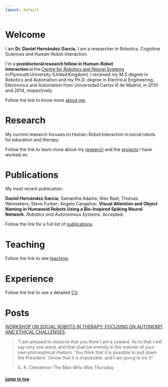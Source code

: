 ```yaml
---
layout: default
---
```


<!-- [Link to another page](./jekyll/update/2018/02/20/dinky-theme).
[Link to another page](./jekyll/update/2018/02/19/welcome-to-jekyll). -->



# [](#welcome)Welcome


I am **Dr. Daniel Hernández García**, I am a researcher in Robotics, Cognitive Sciences and Human-Robot Interaction.

I'm a **postdoctoral research fellow in Human-Robot Interaction** at the [Centre for Robotics and Neural Systems](https://www.plymouth.ac.uk/research/robotics-neural-systems) in Plymouth University (United Kingdom). I received my M.S degree in Robotics and Automation and my Ph.D. degree in Electrical Engineering, Electronics and Automation from Universidad Carlos III de Madrid, in 2010 and 2014, respectively.

Follow the link to know more [about me](about).

<!-- ### Contact
Daniel Hernández García

School of Computing and Mathematics

University of Plymouth

A216 Portland Square

Plymouth PL4 8AA

United Kingdom

email: daniel.hernandez  plymouth.ac.uk

web: dhgarcia.github.io

phone: +44 799 -->



# [](#research)Research

My current research focuses on Human-Robot Interaction in social robots for education and therapy.


Follow the link to learn more about my [research](research) and the [projects](research/#projects) I have worked on.

# [](#publications)Publications

My most recent publication:

**Daniel Hernández García**; Samantha Adams; Alex Rast; Thomas Wennekers; Steve Furber; Angelo Cangelosi. **Visual Attention and Object Naming in Humanoid Robots Using a Bio-Inspired Spiking Neural Network.** _Robotics and Autonomous Systems._ Accepted.

Follow the link for a full list of [publications](publications).

# [](#teaching)Teaching

Follow the link to see [teaching](teaching).

# [](#cv)Experience

Follow the link to see a detailed [CV](cv).


# [](#news)Posts

[WORKSHOP ON SOCIAL ROBOTS IN THERAPY: FOCUSING ON AUTONOMY AND ETHICAL CHALLENGES](https://sites.google.com/view/srec18/home)

<!-- > This is a blockquote following a header.
>
> When something is important enough, you do it even if the odds are not in your favor. -->
> "I am amused to observe that you think I am a coward. As to that I will say only one word, and that shall be entirely in the manner of your own philosophical rhetoric. You think that it is possible to pull down the President. I know that it is impossible, and I am going to try it”
>
> G. K. Chesterton _The Man Who Was Thursday_

#### [jump to top](#welcome)
